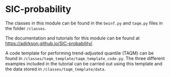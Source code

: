 # SIC-probability

The classes in this module can be found in the `beinf.py` and `taqm.py` files in the folder `/classes`.

The documentation and tutorials for this module can be found at https://adirkson.github.io/SIC-probability/.

A code template for performing trend-adjusted quantile (TAQM) can be found in `/classes/taqm_template/taqm_template_code.py`. The three different examples included in the tutorial can be carried out using this template and the data stored in `/classes/taqm_template/data`.
